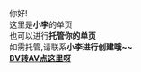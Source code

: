 你好!  
这里是**小李**的单页  
也可以进行**托管你的单页**  
如需托管,请联系**小李进行创建哦~~**  
[**BV转AV点这里呀**](/page-xiaoli/bv_to_av.html)
